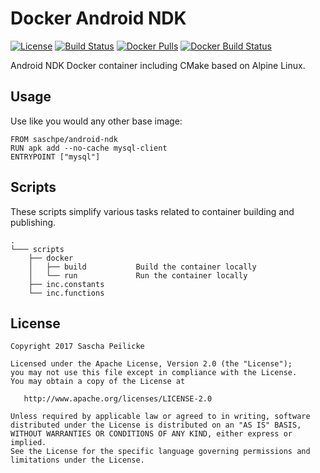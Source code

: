 # Docker Android NDK
[![License](http://img.shields.io/:license-apache-blue.svg)](http://www.apache.org/licenses/LICENSE-2.0.html)
[![Build Status](https://travis-ci.org/saschpe/docker-android-ndk.svg?branch=master)](https://travis-ci.org/saschpe/docker-android-ndk)
[![Docker Pulls](https://img.shields.io/docker/pulls/saschpe/android-ndk.svg)](https://hub.docker.com/r/saschpe/android-ndk/)
[![Docker Build Status](https://img.shields.io/docker/build/saschpe/android-ndk.svg)](https://hub.docker.com/r/saschpe/android-ndk/)

Android NDK Docker container including CMake based on Alpine Linux.


## Usage
Use like you would any other base image:

    FROM saschpe/android-ndk
    RUN apk add --no-cache mysql-client
    ENTRYPOINT ["mysql"]


## Scripts
These scripts simplify various tasks related to container building and
publishing.

    .
    └─── scripts
        ├── docker
        │   ├── build           Build the container locally
        │   └── run             Run the container locally
        ├── inc.constants
        └── inc.functions


## License

    Copyright 2017 Sascha Peilicke

    Licensed under the Apache License, Version 2.0 (the "License");
    you may not use this file except in compliance with the License.
    You may obtain a copy of the License at

       http://www.apache.org/licenses/LICENSE-2.0

    Unless required by applicable law or agreed to in writing, software
    distributed under the License is distributed on an "AS IS" BASIS,
    WITHOUT WARRANTIES OR CONDITIONS OF ANY KIND, either express or implied.
    See the License for the specific language governing permissions and
    limitations under the License.
